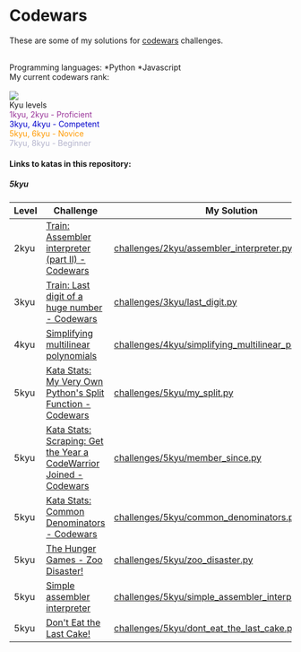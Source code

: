 # Codewars

These are some of my solutions for <a href="https://www.codewars.com/r/ka3pbg">codewars</a> challenges.

<br>
Programming languages:
*Python
*Javascript

<br>
My current codewars rank:
<br>
<br>
<img src="https://www.codewars.com/users/lumega/badges/large">

<br>
Kyu levels

<br>
<font color=#993399>1kyu, 2kyu - Proficient</font>
<br>
<font color=#0000cc>3kyu, 4kyu - Competent</font>
<br>
<font color=#ff9900>5kyu, 6kyu - Novice</font>
<br>
<font color=#b3b3cc>7kyu, 8kyu - Beginner</font>
<br>

<b><h4>Links to katas in this repository:</h4></b>
<b><h5>5kyu</h5></b>

| Level | Challenge  | My Solution |
| ------------- | ------------- | ------------- |
| 2kyu | <a href="https://www.codewars.com/kata/assembler-interpreter-part-ii/train/python" target="_blank">Train: Assembler interpreter (part II) - Codewars</a> | <a href="https://github.com/lumega/codewars/blob/master/challenges/2kyu/assembler_interpreter.py">challenges/2kyu/assembler_interpreter.py</a> |
| 3kyu | <a href="https://www.codewars.com/kata/last-digit-of-a-huge-number/train/python" target="_blank">Train: Last digit of a huge number - Codewars</a> | <a href="https://github.com/lumega/codewars/blob/master/challenges/3kyu/last_digit.py">challenges/3kyu/last_digit.py</a> |
| 4kyu | <a href="https://www.codewars.com/kata/simplifying-multilinear-polynomials/train/python" target="_blank">Simplifying multilinear polynomials</a> | <a href="https://github.com/lumega/codewars/blob/master/challenges/4kyu/simplifying_multilinear_polynomials.py">challenges/4kyu/simplifying_multilinear_polynomials.py </a> |
| 5kyu | <a href="https://www.codewars.com/kata/55e0467217adf9c3690000f9" target="_blank">Kata Stats: My Very Own Python's Split Function - Codewars</a> | <a href="https://github.com/lumega/codewars/blob/master/challenges/5kyu/my_split.py">challenges/5kyu/my_split.py</a> |
| 5kyu | <a href="https://www.codewars.com/kata/scraping-get-the-year-a-codewarrior-joined/python" target="_blank">Kata Stats: Scraping: Get the Year a CodeWarrior Joined - Codewars</a> | <a href="https://github.com/lumega/codewars/blob/master/challenges/5kyu/member_since.py">challenges/5kyu/member_since.py</a> |
| 5kyu | <a href="https://www.codewars.com/kata/common-denominators/python" target="_blank">Kata Stats: Common Denominators - Codewars</a> | <a href="https://github.com/lumega/codewars/blob/master/challenges/5kyu/common_denominators.py">challenges/5kyu/common_denominators.py</a> |
| 5kyu | <a target="_blank" href="https://www.codewars.com/kata/the-hunger-games-zoo-disaster">The Hunger Games - Zoo Disaster!</a> | <a href="https://github.com/lumega/codewars/blob/master/challenges/5kyu/zoo_disaster.py">challenges/5kyu/zoo_disaster.py</a> |
| 5kyu | <a href="https://www.codewars.com/kata/58e24788e24ddee28e000053" target="_blank">Simple assembler interpreter</a>  |  <a href="https://github.com/lumega/codewars/blob/master/challenges/5kyu/simple_assembler_interpreter.py">challenges/5kyu/simple_assembler_interpreter.py</a> |
| 5kyu | <a target="_blank" href="https://www.codewars.com/kata/dont-eat-the-last-cake/train/python">Don't Eat the Last Cake!</a> | <a href="https://github.com/lumega/codewars/blob/master/challenges/5kyu/dont_eat_the_last_cake.py">challenges/5kyu/dont_eat_the_last_cake.py</a> |
